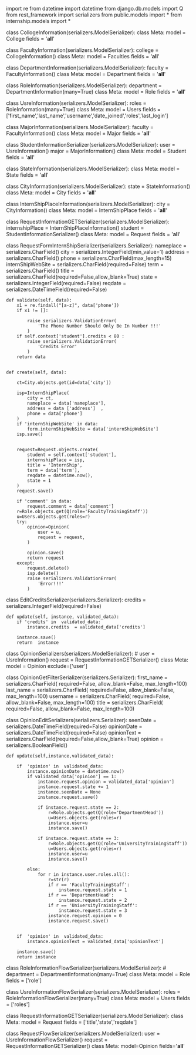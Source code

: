 import re
from datetime import datetime
from django.db.models import Q
from rest_framework import serializers
from public.models import *
from internship.models import *

class CollogeInformation(serializers.ModelSerializer):
    class Meta:
        model = College
        fields = '__all__'


class FacultyInformation(serializers.ModelSerializer):
    college = CollogeInformation()
    class Meta:
        model = Faculties
        fields = '__all__'

class DepartmentInformation(serializers.ModelSerializer):
    faculty = FacultyInformation()
    class Meta:
        model = Department
        fields = '__all__'

class RoleInformation(serializers.ModelSerializer):
    department = DepartmentInformation(many=True)
    class Meta:
        model = Role
        fields = '__all__'

class UsreInformation(serializers.ModelSerializer):
    roles = RoleInformation(many=True)
    class Meta:
        model = Users
        fields = ['first_name','last_name','username','date_joined','roles','last_login']

class MajorInformation(serializers.ModelSerializer):
    faculty = FacultyInformation()
    class Meta:
        model = Major
        fields = '__all__'


class StudentInformationSerializer(serializers.ModelSerializer):
    user = UsreInformation()
    major = MajorInformation()
    class Meta:
        model = Student
        fields = '__all__'








class StateInformation(serializers.ModelSerializer):
    class Meta:
        model = State
        fields = '__all__'

class CityInformation(serializers.ModelSerializer):
    state = StateInformation()
    class Meta:
        model = City
        fields = '__all__'

class InternShipPlaceInformation(serializers.ModelSerializer):
    city = CityInformation()
    class Meta:
        model = InternShipPlace
        fields = '__all__'

class RequestInformationGETSerializer(serializers.ModelSerializer):
    internshipPlace = InternShipPlaceInformation()
    student = StudentInformationSerializer()
    class Meta:
        model = Request
        fields = '__all__'







class RequestFormInternShipSerializer(serializers.Serializer):
    nameplace = serializers.CharField()
    city = serializers.IntegerField(min_value=1)
    address = serializers.CharField()
    phone = serializers.CharField(max_length=15)
    internShipWebSite = serializers.CharField(required=False)
    term = serializers.CharField()
    title = serializers.CharField(required=False,allow_blank=True)
    state = serializers.IntegerField(required=False)
    reqdate = serializers.DateTimeField(required=False)


    def validate(self, data):
        x1 = re.findall("[a-z]", data['phone'])
        if x1 != []:

            raise serializers.ValidationError(
                'The Phone Number Should Only Be In Number !!!'
            )
        if self.context['student'].credits < 80 :
            raise serializers.ValidationError(
                'Credits Error'
            )
        return data


    def create(self, data):

        ct=City.objects.get(id=data['city'])

        isp=InternShipPlace(
            city = ct,
            nameplace = data['nameplace'],
            address = data ['address']  ,
            phone = data['phone']
        )
        if 'internShipWebSite' in data:
            form.internShipWebSite = data['internShipWebSite']
        isp.save()


        request=Request.objects.create(
            student = self.context['student'],
            internshipPlace = isp,
            title = 'InternShip',
            term = data['term'],
            reqdate = datetime.now(),
            state = 1
        )
        request.save()

        if 'comment' in data:
            request.comment = data['comment']
        r=Role.objects.get(Q(role='FacultyTrainingStaff'))
        u=Users.objects.get(roles=r)
        try:
            opinion=Opinion(
                user = u,
                request = request,
            )

            opinion.save()
            return request
        except:
            request.delete()
            isp.delete()
            raise serializers.ValidationError(
                'Error!!!'
            )




class EditCreditsSerializer(serializers.Serializer):
    credits  = serializers.IntegerField(required=False)

    def update(self, instance, validated_data):
        if 'credits' in  validated_data:
            instance.credits  = validated_data['credits']

        instance.save()
        return  instance




class OpinionSerializers(serializers.ModelSerializer):
    # user = UsreInformation()
    request = RequestInformationGETSerializer()
    class Meta:
        model = Opinion
        exclude=['user']



class OpinionGetFilterSerializer(serializers.Serializer):
    first_name = serializers.CharField(
        required=False, allow_blank=False, max_length=100)
    last_name = serializers.CharField(
        required=False, allow_blank=False, max_length=100)
    username = serializers.CharField(
        required=False, allow_blank=False, max_length=100)
    title = serializers.CharField(
        required=False, allow_blank=False, max_length=100)



class OpinionEditSerializers(serializers.Serializer):
    seenDate = serializers.DateTimeField(required=False)
    opinionDate = serializers.DateTimeField(required=False)
    opinionText = serializers.CharField(required=False,allow_blank=True)
    opinion = serializers.BooleanField()

    def update(self,instance,validated_data):

        if  'opinion' in  validated_data:
            instance.opinionDate = datetime.now()
            if validated_data['opinion'] == 1:
                instance.request.opinion = validated_data['opinion']
                instance.request.state += 1
                instance.seenDate = None
                instance.request.save()

                if instance.request.state == 2:
                    r=Role.objects.get(Q(role='DepartmentHead'))
                    u=Users.objects.get(roles=r)
                    instance.user=u
                    instance.save()

                if instance.request.state == 3:
                    r=Role.objects.get(Q(role='UniversityTrainingStaff'))
                    u=Users.objects.get(roles=r)
                    instance.user=u
                    instance.save()

            else:
                for r in instance.user.roles.all():
                    r=str(r)
                    if r == 'FacultyTrainingStaff':
                        instance.request.state = 1
                    if r == 'DepartmentHead':
                        instance.request.state = 2
                    if r == 'UniversityTrainingStaff':
                        instance.request.state = 3
                    instance.request.opinion = 0
                    instance.request.save()


        if  'opinion' in  validated_data:
            instance.opinionText = validated_data['opinionText']

        instance.save()
        return instance



















class RoleInformationFlowSerializer(serializers.ModelSerializer):
    # department = DepartmentInformation(many=True)
    class Meta:
        model = Role
        fields = ['role']

class UsreInformationFlowSerializer(serializers.ModelSerializer):
    roles = RoleInformationFlowSerializer(many=True)
    class Meta:
        model = Users
        fields = ['roles']

class RequestInformationGETSerializer(serializers.ModelSerializer):
    class Meta:
        model = Request
        fields = ['title','state','reqdate']

class RequestFlowSerializer(serializers.ModelSerializer):
    user = UsreInformationFlowSerializer()
    request = RequestInformationGETSerializer()
    class Meta:
        model=Opinion
        fields='__all__'
